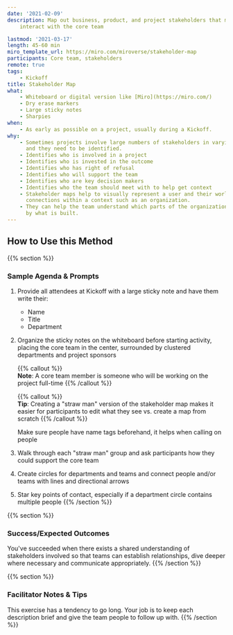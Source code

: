 ```yaml
---
date: '2021-02-09'
description: Map out business, product, and project stakeholders that may impact or
    interact with the core team

lastmod: '2021-03-17'
length: 45-60 min
miro_template_url: https://miro.com/miroverse/stakeholder-map
participants: Core team, stakeholders
remote: true
tags:
    - Kickoff
title: Stakeholder Map
what:
    - Whiteboard or digital version like [Miro](https://miro.com/)
    - Dry erase markers
    - Large sticky notes
    - Sharpies
when:
    - As early as possible on a project, usually during a Kickoff.
why:
    - Sometimes projects involve large numbers of stakeholders in varying departments,
      and they need to be identified.
    - Identifies who is involved in a project
    - Identifies who is invested in the outcome
    - Identifies who has right of refusal
    - Identifies who will support the team
    - Identifies who are key decision makers
    - Identifies who the team should meet with to help get context
    - Stakeholder maps help to visually represent a user and their world while showing
      connections within a context such as an organization.
    - They can help the team understand which parts of the organization will be affected
      by what is built.
---
```


## How to Use this Method

{{% section %}}

### Sample Agenda & Prompts

1. Provide all attendees at Kickoff with a large sticky note and have them write their:

    - Name
    - Title
    - Department

1. Organize the sticky notes on the whiteboard before starting activity, placing the core team in the center, surrounded by clustered departments and project sponsors

    {{% callout %}}  
    **Note**: A core team member is someone who will be working on the project full-time
    {{% /callout %}}

    {{% callout %}}  
    **Tip**: Creating a "straw man" version of the stakeholder map makes it easier for participants to edit what they see vs. create a map from scratch
    {{% /callout %}}

    Make sure people have name tags beforehand, it helps when calling on people

1. Walk through each "straw man" group and ask participants how they could support the core team

1. Create circles for departments and teams and connect people and/or teams with lines and directional arrows

1. Star key points of contact, especially if a department circle contains multiple people
   {{% /section %}}

{{% section %}}

### Success/Expected Outcomes

You've succeeded when there exists a shared understanding of stakeholders involved so that teams can establish relationships, dive deeper where necessary and communicate appropriately.
{{% /section %}}

{{% section %}}

### Facilitator Notes & Tips

This exercise has a tendency to go long. Your job is to keep each description brief and give the team people to follow up with.
{{% /section %}}
